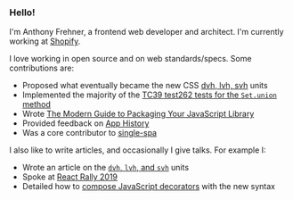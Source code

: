 ### Hello!

I'm Anthony Frehner, a frontend web developer and architect. I'm currently working at [Shopify](https://www.shopify.com/).

I love working in open source and on web standards/specs. Some contributions are:
- Proposed what eventually became the new CSS [dvh, lvh, svh](https://github.com/w3c/csswg-drafts/issues/4329) units
- Implemented the majority of the [TC39 test262 tests for the `Set.union` method](https://github.com/tc39/test262/pull/3816)
- Wrote [The Modern Guide to Packaging Your JavaScript Library](https://github.com/frehner/modern-guide-to-packaging-js-library)
- Provided feedback on [App History](https://github.com/WICG/app-history)
- Was a core contributor to [single-spa](https://single-spa.js.org)

I also like to write articles, and occasionally I give talks. For example I:
- Wrote an article on the [`dvh`, `lvh`, and `svh`](https://dev.to/frehner/css-vh-dvh-lvh-svh-and-vw-units-27k4) units
- Spoke at [React Rally 2019](https://youtu.be/RgqSlRbbvwA)
- Detailed how to [compose JavaScript decorators](https://dev.to/frehner/composing-javascript-decorators-2o38) with the new syntax
